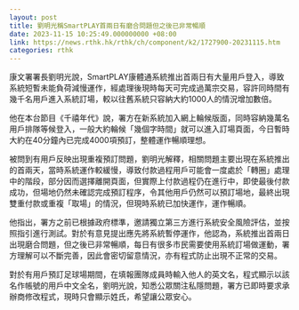 ```yaml
---
layout: post
title: 劉明光稱SmartPLAY首兩日有磨合問題但之後已非常暢順
date: 2023-11-15 10:25:49.000000000 +08:00
link: https://news.rthk.hk/rthk/ch/component/k2/1727900-20231115.htm
categories: rthk
---
```


康文署署長劉明光說，SmartPLAY康體通系統推出首兩日有大量用戶登入，導致系統短暫未能負荷減慢運作，經處理後現時每天可完成過萬宗交易，容許同時間有幾千名用戶進入系統訂場，較以往舊系統只容納大約1000人的情況增加數倍。

他在本台節目《千禧年代》說，署方在新系統加入網上輪候版面，同時容納幾萬名用戶排隊等候登入，一般大約輪候「幾個字時間」就可以進入訂場頁面，今日暫時大約在40分鐘內已完成4000項預訂，整體運作暢順理想。

被問到有用戶反映出現重複預訂問題，劉明光解釋，相關問題主要出現在系統推出的首兩天，當時系統運作較緩慢，導致付款過程用戶可能會一度處於「轉圈」處理中的階段，部分因而選擇離開頁面，但實際上付款過程仍在進行中，即使最後付款成功，但場地仍然未確認完成預訂程序，令其他用戶仍然可以預訂場地，最終出現雙重付款或重複「取場」的情況，但現時系統已加快運作，運作暢順。

他指出，署方之前已根據政府標準，邀請獨立第三方進行系統安全風險評估，並按照指引進行測試。對於有意見提出應先將系統暫停運作，他認為，系統推出首兩日出現磨合問題，但之後已非常暢順，每日有很多市民需要使用系統訂場做運動，署方理解可以不斷完善，因此會密切留意情況，亦有程式防止出現不正常的交易。

對於有用戶預訂足球場期間，在填報團隊成員時輸入他人的英文名，程式顯示以該名作帳號的用戶中文全名，劉明光說，知悉公眾關注私隱問題，署方已即時要求承辦商修改程式，現時只會顯示姓氏，希望讓公眾安心。
